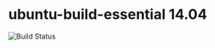 # ubuntu-build-essential 14.04

![Build Status](https://travis-ci.org/cyber-dojo-languages/ubuntu-build-essential-14.04.svg?branch=master)

